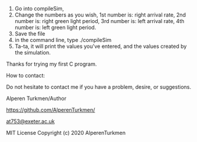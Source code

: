 1. Go into compileSim,
2. Change the numbers  as you wish,
	1st number is: right arrival rate,
	2nd number is: right green light period,
	3rd number is: left arrival rate,
	4th number is: left green light period.
3. Save the file
4. in the command line, type ./compileSim
5. Ta-ta, it will print the values you've entered, and the values created by the simulation.

Thanks for trying my first C program.


How to contact:

Do not hesitate to contact me if you have a problem, desire, or suggestions.

Alperen Turkmen/Author

https://github.com/AlperenTurkmen/

at753@exeter.ac.uk

MIT License Copyright (c) 2020 AlperenTurkmen
